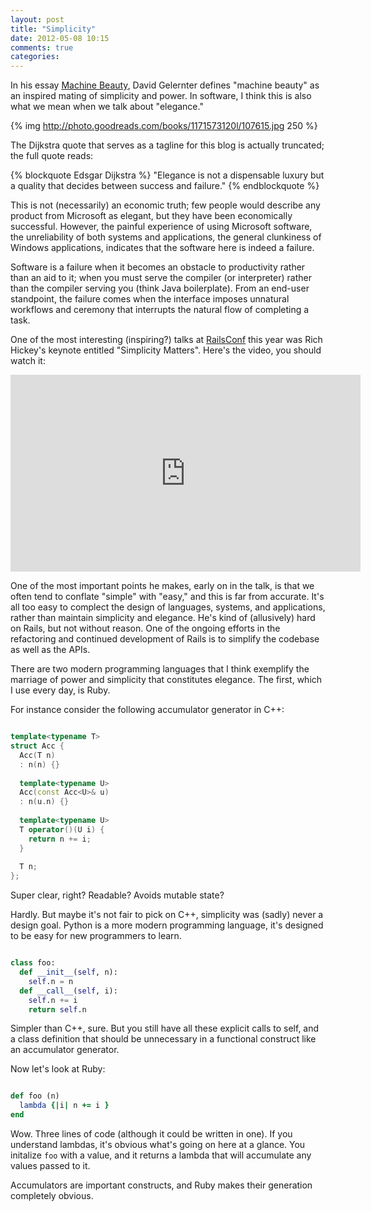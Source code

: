 ```yaml
---
layout: post
title: "Simplicity"
date: 2012-05-08 10:15
comments: true
categories: 
---
```


In his essay [Machine Beauty](http://www.goodreads.com/book/show/107615.Machine_Beauty), David Gelernter defines "machine beauty" as an inspired mating of simplicity and power. In software, I think this is also what we mean when we talk about "elegance." 

{% img http://photo.goodreads.com/books/1171573120l/107615.jpg 250 %}

The Dijkstra quote that serves as a tagline for this blog is actually truncated; the full quote reads: 

{% blockquote Edsgar Dijkstra %}
"Elegance is not a dispensable luxury but a quality that decides between success and failure."
{% endblockquote %}

This is not (necessarily) an economic truth; few people would describe any product from Microsoft as elegant, but they have been economically successful. However, the painful experience of using Microsoft software, the unreliability of both systems and applications, the general clunkiness of Windows applications, indicates that the software here is indeed a failure.

Software is a failure when it becomes an obstacle to productivity rather than an aid to it; when you must serve the compiler (or interpreter) rather than the compiler serving you (think Java boilerplate). From an end-user standpoint, the failure comes when the interface imposes unnatural workflows and ceremony that interrupts the natural flow of completing a task.

One of the most interesting (inspiring?) talks at [RailsConf](http://railsconf2012.com/) this year was Rich Hickey's keynote entitled "Simplicity Matters". Here's the video, you should watch it:

<iframe width="560" height="315" src="http://www.youtube-nocookie.com/embed/rI8tNMsozo0" frameborder="0" allowfullscreen></iframe>

One of the most important points he makes, early on in the talk, is that we often tend to conflate "simple" with "easy," and this is far from accurate. It's all too easy to complect the design of languages, systems, and applications, rather than maintain simplicity and elegance. He's kind of (allusively) hard on Rails, but not without reason. One of the ongoing efforts in the refactoring and continued development of Rails is to simplify the codebase as well as the APIs. 

There are two modern programming languages that I think exemplify the marriage of power and simplicity that constitutes elegance. The first, which I use every day, is Ruby. 

For instance consider the following accumulator generator in C++:

``` c++ Accumulator Generator http://www.paulgraham.com/accgen.html

template<typename T>
struct Acc {
  Acc(T n)
  : n(n) {}
 
  template<typename U>
  Acc(const Acc<U>& u)
  : n(u.n) {}
 
  template<typename U>
  T operator()(U i) {
    return n += i;
  }
 
  T n;
};

```

Super clear, right? Readable? Avoids mutable state? 

Hardly. But maybe it's not fair to pick on C++, simplicity was (sadly) never a design goal.
Python is a more modern programming language, it's designed to be easy for new programmers to learn.

``` python Accumulator Generator http://www.paulgraham.com/accgen.html

class foo:
  def __init__(self, n):
    self.n = n
  def __call__(self, i):
    self.n += i
    return self.n

```

Simpler than C++, sure. But you still have all these explicit calls to self, and a class definition that should be unnecessary in a functional construct like an accumulator generator.

Now let's look at Ruby:

``` ruby Accumulator Generator http://www.paulgraham.com/accgen.html

def foo (n)
  lambda {|i| n += i } 
end

```

Wow. Three lines of code (although it could be written in one). If you understand lambdas, it's obvious what's going on here at a glance. You initalize `foo` with a value, and it returns a lambda that will accumulate any values passed to it.

Accumulators are important constructs, and Ruby makes their generation completely obvious.
